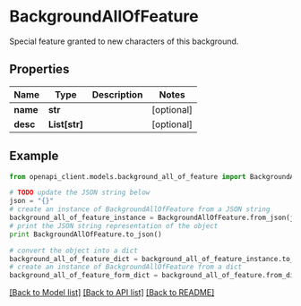 # BackgroundAllOfFeature

Special feature granted to new characters of this background.

## Properties
Name | Type | Description | Notes
------------ | ------------- | ------------- | -------------
**name** | **str** |  | [optional] 
**desc** | **List[str]** |  | [optional] 

## Example

```python
from openapi_client.models.background_all_of_feature import BackgroundAllOfFeature

# TODO update the JSON string below
json = "{}"
# create an instance of BackgroundAllOfFeature from a JSON string
background_all_of_feature_instance = BackgroundAllOfFeature.from_json(json)
# print the JSON string representation of the object
print BackgroundAllOfFeature.to_json()

# convert the object into a dict
background_all_of_feature_dict = background_all_of_feature_instance.to_dict()
# create an instance of BackgroundAllOfFeature from a dict
background_all_of_feature_form_dict = background_all_of_feature.from_dict(background_all_of_feature_dict)
```
[[Back to Model list]](../README.md#documentation-for-models) [[Back to API list]](../README.md#documentation-for-api-endpoints) [[Back to README]](../README.md)


